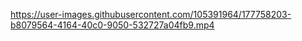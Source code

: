 https://user-images.githubusercontent.com/105391964/177758203-b8079564-4164-40c0-9050-532727a04fb9.mp4
